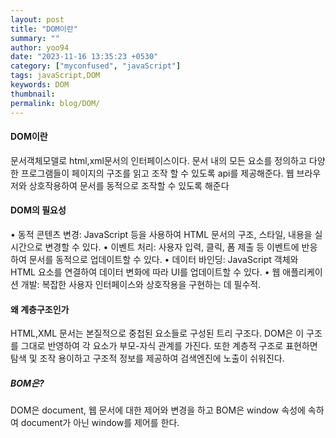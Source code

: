 ```yaml
---
layout: post
title: "DOM이란"
summary: ""
author: yoo94
date: "2023-11-16 13:35:23 +0530"
category: ["myconfused", "javaScript"]
tags: javaScript,DOM
keywords: DOM
thumbnail:
permalink: blog/DOM/
---
```


#### DOM이란

문서객체모델로 html,xml문서의 인터페이스이다.
문서 내의 모든 요소를 정의하고 다양한 프로그램들이 페이지의 구조를 읽고 조작 할 수 있도록 api를 제공해준다.
웹 브라우저와 상호작용하여 문서를 동적으로 조작할 수 있도록 해준다

#### DOM의 필요성

• 동적 콘텐츠 변경: JavaScript 등을 사용하여 HTML 문서의 구조, 스타일, 내용을 실시간으로 변경할 수 있다.
• 이벤트 처리: 사용자 입력, 클릭, 폼 제출 등 이벤트에 반응하여 문서를 동적으로 업데이트할 수 있다.
• 데이터 바인딩: JavaScript 객체와 HTML 요소를 연결하여 데이터 변화에 따라 UI를 업데이트할 수 있다.
• 웹 애플리케이션 개발: 복잡한 사용자 인터페이스와 상호작용을 구현하는 데 필수적.

#### 왜 계층구조인가

HTML,XML 문서는 본질적으로 중첩된 요소들로 구성된 트리 구조다.
DOM은 이 구조를 그대로 반영하여 각 요소가 부모-자식 관계를 가진다.
또한 계층적 구조로 표현하면 탐색 및 조작 용이하고 구조적 정보를 제공하여 검색엔진에 노출이 쉬워진다.

##### BOM은?

DOM은 document, 웹 문서에 대한 제어와 변경을 하고 BOM은 window 속성에 속하여 document가 아닌 window를 제어를 한다.
